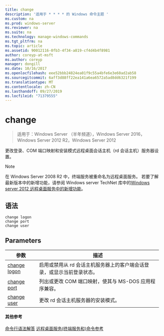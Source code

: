 ```yaml
---
title: change
description: '适用于 * * * * 的 Windows 命令主题 '
ms.custom: na
ms.prod: windows-server
ms.reviewer: na
ms.suite: na
ms.technology: manage-windows-commands
ms.tgt_pltfrm: na
ms.topic: article
ms.assetid: 90012116-0fb3-4f34-a819-cf4d4b4f8981
author: coreyp-at-msft
ms.author: coreyp
manager: dongill
ms.date: 10/16/2017
ms.openlocfilehash: eee52bbb24824ea01f9c55a4bfe6e3e60ad2ab58
ms.sourcegitcommit: 6aff3d88ff22ea141a6ea6572a5ad8dd6321f199
ms.translationtype: MT
ms.contentlocale: zh-CN
ms.lasthandoff: 09/27/2019
ms.locfileid: "71379555"
---
```

# <a name="change"></a>change

>适用于：Windows Server （半年频道），Windows Server 2016，Windows Server 2012 R2，Windows Server 2012

更改登录、COM 端口映射和安装模式远程桌面会话主机（rd 会话主机）服务器设置。
> [!NOTE]
> 在 Windows Server 2008 R2 中，终端服务被重命名为远程桌面服务。 若要了解最新版本中的新增功能，请参阅 Windows server TechNet 库中的[Windows server 2012 远程桌面服务中的新增功能](https://technet.microsoft.com/library/hh831527)。
> ## <a name="syntax"></a>语法
> ```
> change logon
> change port
> change user
> ```
> ## <a name="parameters"></a>Parameters
> 
> |            参数            |                                                   描述                                                   |
> |---------------------------------|-----------------------------------------------------------------------------------------------------------------|
> | [change logon](change-logon.md) | 启用或禁用从 rd 会话主机服务器上的客户端会话登录，或显示当前登录状态。 |
> |  [change port](change-port.md)  |                列出或更改 COM 端口映射，使其与 MS-DOS 应用程序兼容。                |
> |  [change user](change-user.md)  |                            更改 rd 会话主机服务器的安装模式。                             |
> 
> #### <a name="additional-references"></a>其他参考
> [命令行语法解答](command-line-syntax-key.md)
> [远程桌面服务&#40;终端服务和&#41;命令参考](remote-desktop-services-terminal-services-command-reference.md)
